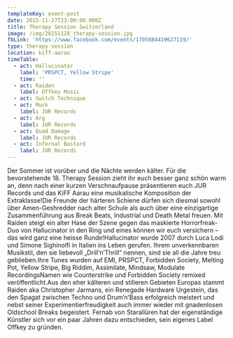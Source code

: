 ```yaml
---
templateKey: event-post
date: 2015-11-27T23:00:00.000Z
title: Therapy Session Switzerland
image: /img/20151128_therapy-session.jpg
fbLink: 'https://www.facebook.com/events/1705884419627119/'
type: therapy-session
location: kiff-aarau
timeTable:
  - act: Hallucinator
    label: 'PRSPCT, Yellow Stripe'
    time: ''
  - act: Raiden
    label: Offkey Music
  - act: Switch Technique
  - act: Muck
    label: JUR Records
  - act: Arg
    label: JUR Records
  - act: Quad Damage
    label: JUR Records
  - act: Infernal Bastard
    label: JUR Records
---
```

Der Sommer ist vorüber und die Nächte werden kälter. Für die bevorstehende 18. Therapy Session zieht ihr euch besser ganz schön warm an, denn nach einer kurzen Verschnaufpause präsentieren euch JUR Records und das KiFF Aarau eine musikalische Komposition der Extraklasse!Die Freunde der härteren Schiene dürfen sich diesmal sowohl über Amen-Geshredder nach alter Schule als auch über eine einzigartige Zusammenführung aus Break Beats, Industrial und Death Metal freuen. Mit Raiden steigt ein alter Hase der Szene gegen das maskierte Horrorfreak-Duo von Hallucinator in den Ring und eines können wir euch versichern – das wird ganz eine heisse Runde!Hallucinator wurde 2007 durch Luca Lodi und Simone Sighinolfi in Italien ins Leben gerufen. Ihrem unverkennbaren Musikstil, den sie liebevoll „Drill’n’Thrill“ nennen, sind sie all die Jahre treu geblieben.Ihre Tunes wurden auf EMI, PRSPCT, Forbidden Society, Melting Pot, Yellow Stripe, Big Riddim, Assimilate, Mindsaw, Modulate RecordingsNamen wie Counterstrike und Forbidden Society remixed veröffentlicht.Aus den eher kälteren und stilleren Gebieten Europas stammt Raiden aka Christopher Jarmans, ein Renegade Hardware Urgestein, das den Spagat zwischen Techno und Drum’n’Bass erfolgreich meistert und nebst seiner Experimentierfreudigkeit auch immer wieder mit gnadenlosen Oldschool Breaks begeistert. Fernab von Starallüren hat der eigenständige Künstler sich vor ein paar Jahren dazu entschieden, sein eigenes Label Offkey zu gründen.
